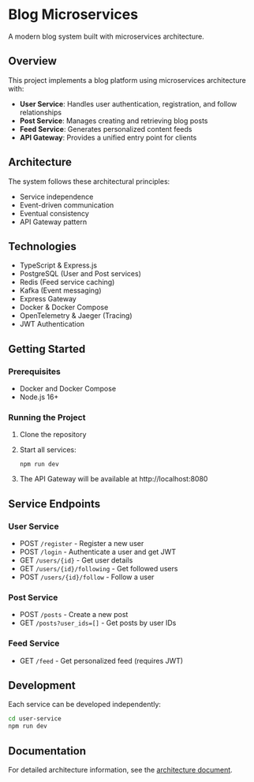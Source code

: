 # Blog Microservices

A modern blog system built with microservices architecture.

## Overview

This project implements a blog platform using microservices architecture with:

- **User Service**: Handles user authentication, registration, and follow relationships
- **Post Service**: Manages creating and retrieving blog posts
- **Feed Service**: Generates personalized content feeds
- **API Gateway**: Provides a unified entry point for clients

## Architecture

The system follows these architectural principles:
- Service independence
- Event-driven communication
- Eventual consistency
- API Gateway pattern

## Technologies

- TypeScript & Express.js
- PostgreSQL (User and Post services)
- Redis (Feed service caching)
- Kafka (Event messaging)
- Express Gateway
- Docker & Docker Compose
- OpenTelemetry & Jaeger (Tracing)
- JWT Authentication

## Getting Started

### Prerequisites

- Docker and Docker Compose
- Node.js 16+

### Running the Project

1. Clone the repository
2. Start all services:
   ```
   npm run dev
   ```

3. The API Gateway will be available at http://localhost:8080

## Service Endpoints

### User Service
- POST `/register` - Register a new user
- POST `/login` - Authenticate a user and get JWT
- GET `/users/{id}` - Get user details
- GET `/users/{id}/following` - Get followed users
- POST `/users/{id}/follow` - Follow a user

### Post Service
- POST `/posts` - Create a new post
- GET `/posts?user_ids=[]` - Get posts by user IDs

### Feed Service
- GET `/feed` - Get personalized feed (requires JWT)

## Development

Each service can be developed independently:

```bash
cd user-service
npm run dev
```

## Documentation

For detailed architecture information, see the [architecture document](../docs/blog_microservices_architecture.md).
